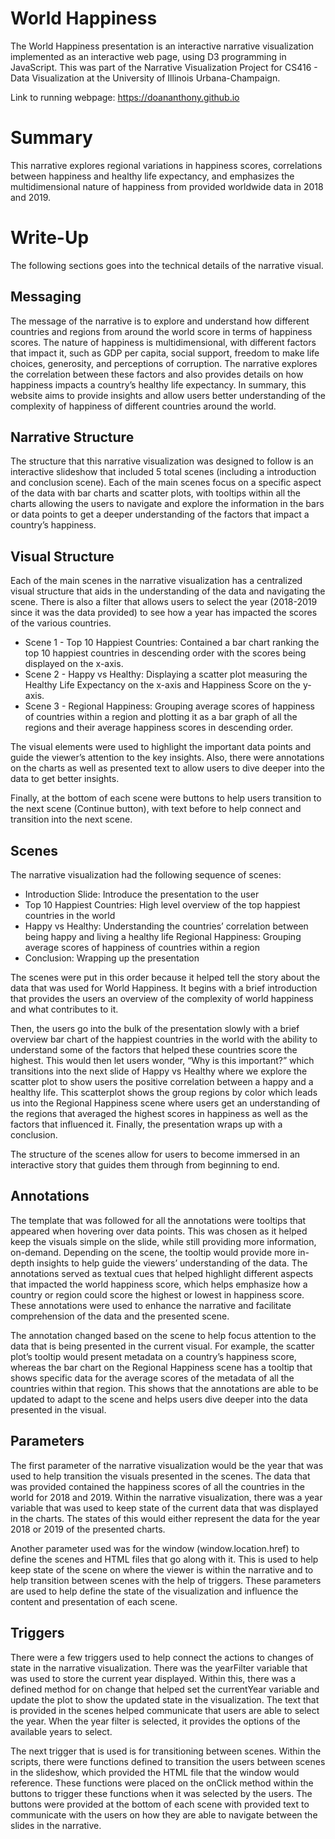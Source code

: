 # World Happiness

The World Happiness presentation is an interactive narrative visualization implemented as an interactive web page, using D3 programming in JavaScript. This was part of the Narrative Visualization Project for CS416 - Data Visualization at the University of Illinois Urbana-Champaign.

Link to running webpage: https://doananthony.github.io

# Summary

This narrative explores regional variations in happiness scores, correlations between happiness and healthy life expectancy, and emphasizes the multidimensional nature of happiness from provided worldwide data in 2018 and 2019.

# Write-Up

The following sections goes into the technical details of the narrative visual.

## Messaging

The message of the narrative is to explore and understand how different countries and regions from around the world score in terms of happiness scores. The nature of happiness is multidimensional, with different factors that impact it, such as GDP per capita, social support, freedom to make life choices, generosity, and perceptions of corruption. The narrative explores the correlation between these factors and also provides details on how happiness impacts a country’s healthy life expectancy. In summary, this website aims to provide insights and allow users better understanding of the complexity of happiness of different countries around the world.

## Narrative Structure

The structure that this narrative visualization was designed to follow is an interactive slideshow that included 5 total scenes (including a introduction and conclusion scene). Each of the main scenes focus on a specific aspect of the data with bar charts and scatter plots, with tooltips within all the charts allowing the users to navigate and explore the information in the bars or data points to get a deeper understanding of the factors that impact a country’s happiness. 

## Visual Structure

Each of the main scenes in the narrative visualization has a centralized visual structure that aids in the understanding of the data and navigating the scene. There is also a filter that allows users to select the year (2018-2019 since it was the data provided) to see how a year has impacted the scores of the various countries. 


- Scene 1 - Top 10 Happiest Countries: Contained a bar chart ranking the top 10 happiest countries in descending order with the scores being displayed on the x-axis. 
- Scene 2 - Happy vs Healthy: Displaying a scatter plot measuring the Healthy Life Expectancy on the x-axis and Happiness Score on the y-axis.
- Scene 3 - Regional Happiness: Grouping average scores of happiness of countries within a region and plotting it as a bar graph of all the regions and their average happiness scores in descending order.

The visual elements were used to highlight the important data points and guide the viewer’s attention to the key insights. Also, there were annotations on the charts as well as presented text to allow users to dive deeper into the data to get better insights. 

Finally, at the bottom of each scene were buttons to help users transition to the next scene (Continue button), with text before to help connect and transition into the next scene.


## Scenes

The narrative visualization had the following sequence of scenes:
- Introduction Slide: Introduce the presentation to the user
- Top 10 Happiest Countries: High level overview of the top happiest countries in the world
- Happy vs Healthy: Understanding the countries’ correlation between being happy and living a healthy life
Regional Happiness: Grouping average scores of happiness of countries within a region
- Conclusion: Wrapping up the presentation 

The scenes were put in this order because it helped tell the story about the data that was used for World Happiness. It begins with a brief introduction that provides the users an overview of the complexity of world happiness and what contributes to it. 

Then, the users go into the bulk of the presentation slowly with a brief overview bar chart of the happiest countries in the world with the ability to understand some of the factors that helped these countries score the highest. This would then let users wonder, “Why is this important?” which transitions into the next slide of Happy vs Healthy where we explore the scatter plot to show users the positive correlation between a happy and a healthy life. This scatterplot shows the group regions by color which leads us into the Regional Happiness scene where users get an understanding of the regions that averaged the highest scores in happiness as well as the factors that influenced it. Finally, the presentation wraps up with a conclusion. 

The structure of the scenes allow for users to become immersed in an interactive story that guides them through from beginning to end.


## Annotations

The template that was followed for all the annotations were tooltips that appeared when hovering over data points. This was chosen as it helped keep the visuals simple on the slide, while still providing more information, on-demand. Depending on the scene, the tooltip would provide more in-depth insights to help guide the viewers’ understanding of the data. The annotations served as textual cues that helped highlight different aspects that impacted the world happiness score, which helps emphasize how a country or region could score the highest or lowest in happiness score. These annotations were used to enhance the narrative and facilitate comprehension of the data and the presented scene.


The annotation changed based on the scene to help focus attention to the data that is being presented in the current visual. For example, the scatter plot’s tooltip would present metadata on a country’s happiness score, whereas the bar chart on the Regional Happiness scene has a tooltip that shows specific data for the average scores of the metadata of all the countries within that region. This shows that the annotations are able to be updated to adapt to the scene and helps users dive deeper into the data presented in the visual.

## Parameters

The first parameter of the narrative visualization would be the year that was used to help transition the visuals presented in the scenes. The data that was provided contained the happiness scores of all the countries in the world for 2018 and 2019. Within the narrative visualization, there was a year variable that was used to keep state of the current data that was displayed in the charts. The states of this would either represent the data for the year 2018 or 2019 of the presented charts. 


Another parameter used was for the window (window.location.href) to define the scenes and HTML files that go along with it. This is used to help keep state of the scene on where the viewer is within the narrative and to help transition between scenes with the help of triggers. These parameters are used to help define the state of the visualization and influence the content and presentation of each scene.

## Triggers

There were a few triggers used to help connect the actions to changes of state in the narrative visualization. There was the yearFilter variable that was used to store the current year displayed.  Within this, there was a defined method for on change that helped set the currentYear variable and update the plot to show the updated state in the visualization. The text that is provided in the scenes helped communicate that users are able to select the year. When the year filter is selected, it provides the options of the available years to select.

The next trigger that is used is for transitioning between scenes. Within the scripts, there were functions defined to transition the users between scenes in the slideshow, which provided the HTML file that the window would reference. These functions were placed on the onClick method within the buttons to trigger these functions when it was selected by the users. The buttons were provided at the bottom of each scene with provided text to communicate with the users on how they are able to navigate between the slides in the narrative. 
